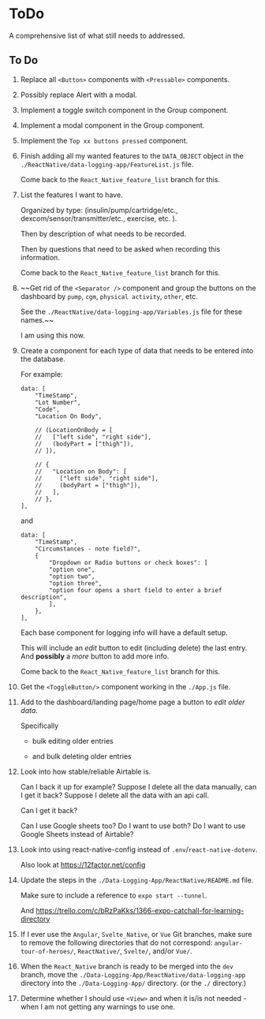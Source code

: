 # ToDo

A comprehensive list of what still needs to addressed.

## To Do

1. Replace all `<Button>` components with `<Pressable>` components.

2. Possibly replace Alert with a modal.

3. Implement a toggle switch component in the Group component.

4. Implement a modal component in the Group component.

5. Implement the `Top xx buttons pressed` component.

6. Finish adding all my wanted features to the `DATA_OBJECT` object in the `./ReactNative/data-logging-app/FeatureList.js` file.

   Come back to the `React_Native_feature_list` branch for this.

7. List the features I want to have.

   Organized by type: (insulin/pump/cartridge/etc., dexcom/sensor/transmitter/etc., exercise, etc. ).

   Then by description of what needs to be recorded.

   Then by questions that need to be asked when recording this information.

   Come back to the `React_Native_feature_list` branch for this.

8. ~~Get rid of the `<Separator />` component and group the buttons on the dashboard by `pump`, `cgm`, `physical activity`, `other`, etc.

   See the `./ReactNative/data-logging-app/Variables.js` file for these names.~~

   I am using this now.

9. Create a component for each type of data that needs to be entered into the database.

   For example:

   ```
   data: [
       "TimeStamp",
       "Lot Number",
       "Code",
       "Location On Body",

       // (LocationOnBody = [
       //   ["left side", "right side"],
       //   (bodyPart = ["thigh"]),
       // ]),

       // {
       //   "Location on Body": [
       //     ["left side", "right side"],
       //     (bodyPart = ["thigh"]),
       //   ],
       // },
   ],
   ```

   and

   ```
   data: [
       "TimeStamp",
       "Circumstances - note field?",
       {
           "Dropdown or Radio buttons or check boxes": [
           "option one",
           "option two",
           "option three",
           "option four opens a short field to enter a brief description",
           ],
       },
   ],
   ```

   Each base component for logging info will have a default setup.

   This will include an _edit_ button to edit (including delete) the last entry. And **possibly** a _more_ button to add more info.

   Come back to the `React_Native_feature_list` branch for this.

10. Get the `<ToggleButton/>` component working in the `./App.js` file.

11. Add to the dashboard/landing page/home page a button to _edit older data_.

    Specifically

    - bulk editing older entries

    - and bulk deleting older entries

12. Look into how stable/reliable Airtable is.

    Can I back it up for example? Suppose I delete all the data manually, can I get it back? Suppose I delete all the data with an api call.

    Can I get it back?

    Can I use Google sheets too? Do I want to use both? Do I want to use Google Sheets instead of Airtable?

13. Look into using react-native-config instead of `.env`/`react-native-dotenv`.

    Also look at https://12factor.net/config

14. Update the steps in the `./Data-Logging-App/ReactNative/README.md` file.

    Make sure to include a reference to `expo start --tunnel`.

    And https://trello.com/c/bRzPaKks/1366-expo-catchall-for-learning-directory

15. If I ever use the `Angular`, `Svelte_Native`, or `Vue` Git branches, make sure to remove the following directories that do not correspond: `angular-tour-of-heroes/`, `ReactNative/`, `Svelte/`, and/or `Vue/`.

16. When the `React_Native` branch is ready to be merged into the `dev` branch, move the `./Data-Logging-App/ReactNative/data-logging-app` directory into the `./Data-Logging-App/` directory. (or the `./` directory.)

17. Determine whether I should use `<View>` and when it is/is not needed - when I am not getting any warnings to use one.
